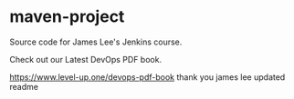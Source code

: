 # maven-project
Source code for James Lee's Jenkins course.

Check out our Latest DevOps PDF book.

https://www.level-up.one/devops-pdf-book
thank you james lee
updated readme
